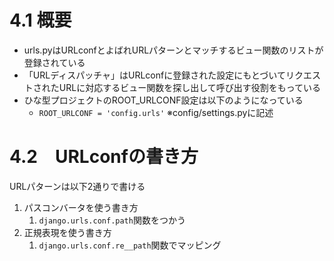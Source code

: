 # 4.1 概要
- urls.pyはURLconfとよばれURLパターンとマッチするビュー関数のリストが登録されている
- 「URLディスパッチャ」はURLconfに登録された設定にもとづいてリクエストされたURLに対応するビュー関数を探し出して呼び出す役割をもっている
- ひな型プロジェクトのROOT_URLCONF設定は以下のようになっている
  - `ROOT_URLCONF = 'config.urls'` ※config/settings.pyに記述

# 4.2　URLconfの書き方
URLパターンは以下2通りで書ける
1. パスコンバータを使う書き方
   1. `django.urls.conf.path`関数をつかう
2. 正規表現を使う書き方
   1. `django.urls.conf.re__path`関数でマッピング